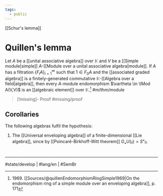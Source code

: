 ```yaml
---
tags:
  - public
---
```

[[Schur's lemma]]
# Quillen's lemma

Let $A$ be a [[unital associative algebra]] over $\mathbb{K}$ and $V$ be a [[Simple module|simple]] $A$-[[Module over a unital associative algebra|module]].
If $A$ has a filtration $\{ F_{i}A \}_{i=1}^\infty$ such that $1 \in F_{0}A$ and the [[associated graded algebra]] is a finitely-generated commutative $\mathbb{K}$-[[Algebra over a field|algebra]],
then every $A$-module endomorphism $\vartheta \in \lMod A(V,V)$ is an [[algebraic element]] over $\mathbb{K}$.[^1969]
#m/thm/module 

> [!missing]- Proof
> #missing/proof


  [^1969]: 1969\. [[Sources/@quillenEndomorphismRingSimple1969|On the endomorphism ring of a simple module over an enveloping algebra]], p. 171

## Corollaries

The following algebras fulfil the hypothesis:

1. The [[Universal enveloping algebra]] of a finite-dimensional [[Lie algebra]], since by [[Poincaré-Birkhoff-Witt theorem]] $G_{\bullet}U(\mathfrak{g}) = S^\bullet \mathfrak{g}$.

#
---
#state/develop | #lang/en | #SemBr

